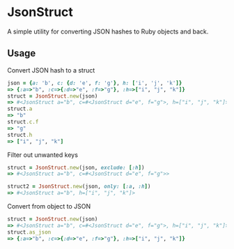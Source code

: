 JsonStruct
==========

A simple utility for converting JSON hashes to Ruby objects and back.

Usage
-----
Convert JSON hash to a struct

```ruby
json = {a: 'b', c: {d: 'e', f: 'g'}, h: ['i', 'j', 'k']}
=> {:a=>"b", :c=>{:d=>"e", :f=>"g"}, :h=>["i", "j", "k"]}
struct = JsonStruct.new(json)
=> #<JsonStruct a="b", c=#<JsonStruct d="e", f="g">, h=["i", "j", "k"]>
struct.a
=> "b"
struct.c.f
=> "g"
struct.h
=> ["i", "j", "k"]
```

Filter out unwanted keys

```ruby
struct = JsonStruct.new(json, exclude: [:h])
=> #<JsonStruct a="b", c=#<JsonStruct d="e", f="g">>

struct2 = JsonStruct.new(json, only: [:a, :h])
=> #<JsonStruct a="b", h=["i", "j", "k"]>
```
Convert from object to JSON

```ruby
struct = JsonStruct.new(json)
=> #<JsonStruct a="b", c=#<JsonStruct d="e", f="g">, h=["i", "j", "k"]>
struct.as_json
=> {:a=>"b", :c=>{:d=>"e", :f=>"g"}, :h=>["i", "j", "k"]}
```
